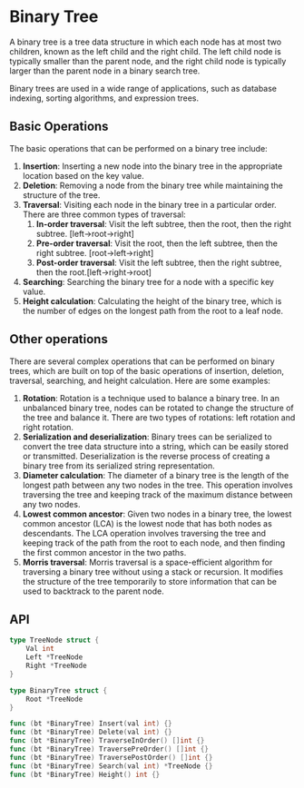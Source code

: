 # Binary Tree

A binary tree is a tree data structure in which each node has at most two children, known as the left child and the right child. The left child node is typically smaller than the parent node, and the right child node is typically larger than the parent node in a binary search tree.

Binary trees are used in a wide range of applications, such as database indexing, sorting algorithms, and expression trees.

## Basic Operations
The basic operations that can be performed on a binary tree include:

1. **Insertion**: Inserting a new node into the binary tree in the appropriate location based on the key value.
2. **Deletion**: Removing a node from the binary tree while maintaining the structure of the tree.
3. **Traversal**: Visiting each node in the binary tree in a particular order. There are three common types of traversal:
    1. **In-order traversal**: Visit the left subtree, then the root, then the right subtree. [left->root->right]
    1. **Pre-order traversal**: Visit the root, then the left subtree, then the right subtree. [root->left->right]
    1. **Post-order traversal**: Visit the left subtree, then the right subtree, then the root.[left->right->root]
1. **Searching**: Searching the binary tree for a node with a specific key value.
1. **Height calculation**: Calculating the height of the binary tree, which is the number of edges on the longest path from the root to a leaf node.

## Other operations

There are several complex operations that can be performed on binary trees, which are built on top of the basic operations of insertion, deletion, traversal, searching, and height calculation. Here are some examples:

1. **Rotation**: Rotation is a technique used to balance a binary tree. In an unbalanced binary tree, nodes can be rotated to change the structure of the tree and balance it. There are two types of rotations: left rotation and right rotation.
1. **Serialization and deserialization**: Binary trees can be serialized to convert the tree data structure into a string, which can be easily stored or transmitted. Deserialization is the reverse process of creating a binary tree from its serialized string representation.
1. **Diameter calculation**: The diameter of a binary tree is the length of the longest path between any two nodes in the tree. This operation involves traversing the tree and keeping track of the maximum distance between any two nodes.
1. **Lowest common ancestor**: Given two nodes in a binary tree, the lowest common ancestor (LCA) is the lowest node that has both nodes as descendants. The LCA operation involves traversing the tree and keeping track of the path from the root to each node, and then finding the first common ancestor in the two paths.
1. **Morris traversal**: Morris traversal is a space-efficient algorithm for traversing a binary tree without using a stack or recursion. It modifies the structure of the tree temporarily to store information that can be used to backtrack to the parent node.

## API

```go
type TreeNode struct {
    Val int
    Left *TreeNode
    Right *TreeNode
}

type BinaryTree struct {
    Root *TreeNode
}

func (bt *BinaryTree) Insert(val int) {}
func (bt *BinaryTree) Delete(val int) {}
func (bt *BinaryTree) TraverseInOrder() []int {}
func (bt *BinaryTree) TraversePreOrder() []int {}
func (bt *BinaryTree) TraversePostOrder() []int {}
func (bt *BinaryTree) Search(val int) *TreeNode {}
func (bt *BinaryTree) Height() int {}
```
